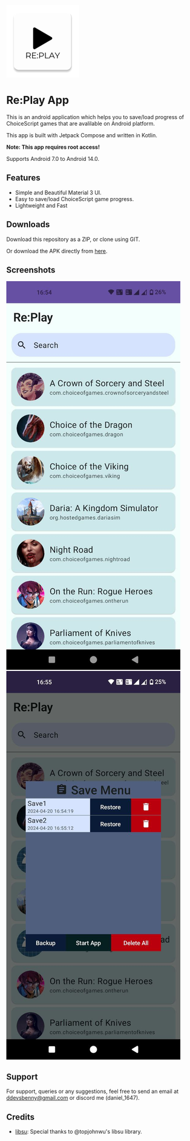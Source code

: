 ![](https://raw.githubusercontent.com/Daniel-1647/RE-PLAY/master/app/src/main/res/mipmap-xxxhdpi/ic_launcher.webp)
# Re:Play App
This is an android application which helps you to save/load progress of ChoiceScript games that are avalilable on Android platform.

This app is built with Jetpack Compose and written in Kotlin. 

**Note: This app requires root access!**

Supports Android 7.0 to Android 14.0.

## Features
- Simple and Beautiful Material 3 UI.
- Easy to save/load ChoiceScript game progress.
- Lightweight and Fast

## Downloads
Download this repository as a ZIP, or clone using GIT.

Or download the APK directly from [here](https://github.com/Daniel-1647/RE-PLAY/releases).
## Screenshots

![1](https://raw.githubusercontent.com/Daniel-1647/RE-PLAY/master/assets/1.jpg)
![1](https://raw.githubusercontent.com/Daniel-1647/RE-PLAY/master/assets/2.jpg)


## Support

For support, queries or any suggestions, feel free to send an email at ddevsbenny@gmail.com or discord me (daniel_1647).


## Credits
- [libsu](https://github.com/topjohnwu/libsu/): Special thanks to @topjohnwu's libsu library.